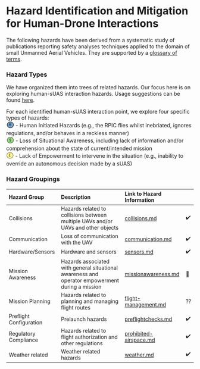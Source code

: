 # Hazard Identification and Mitigation for Human-Drone Interactions

The following hazards have been derived from a systematic study of publications reporting safety analyses techniques applied to the domain of small Unmanned Aerial Vehicles. They are supported by a [glossary of terms](glossary.md).

### Hazard Types

We have organized them into trees of related hazards. Our focus here is on exploring human-sUAS interaction hazards. Usage suggestions can be found [here](usage.md).

For each identified human-sUAS interaction point, we explore four specific types of hazards: 
<br> <sub>[![](human-interaction-hazards/icons/h-icon.PNG)](#) </sub> -  Human Initiated Hazards (e.g., the RPIC flies whilst inebriated, ignores regulations, and/or behaves in a reckless manner)
<br> <sub> [![](human-interaction-hazards/icons/s-icon.PNG)](#) </sub> - Loss of Situational Awareness, including lack of information and/or comprehension about the state of current/intended mission 
<br> <sub> [![](human-interaction-hazards/icons/e-icon.PNG)](#) </sub> - Lack of Empowerment to intervene in the situation (e.g., inability to override an autonomous decision made by a sUAS)

### Hazard Groupings

| Hazard Group | Description |Link to Hazard Information ||
|:--|:--| :--|:--|
|Collisions| Hazards related to collisions between multiple UAVs and/or UAVs and other objects|[collisions.md](human-interaction-hazards/collisions.md)|:heavy_check_mark:|
|Communication| Loss of communication with the UAV |[communication.md](human-interaction-hazards/communication.md)|:heavy_check_mark:||
|Hardware/Sensors| Hardware and sensors |[sensors.md](human-interaction-hazards/sensors.md)|:heavy_check_mark:|
|Mission Awareness|Hazards associated with general situational awareness and operator empowerment during a mission| [missionawareness.md](human-interaction-hazards/missionawareness.md)|:construction:|
|Mission Planning| Hazards related to planning and managing flight routes |[flight-management.md](human-interaction-hazards/flight-management.md)|??|
|Preflight Configuration|Prelaunch hazards|[preflightchecks.md](human-interaction-hazards/preflightchecks.md)|:heavy_check_mark:|
|Regulatory Compliance| Hazards related to flight authorization and other regulations|[prohibited-airspace.md](human-interaction-hazards/prohibited-airspace.md)|:heavy_check_mark:|
|Weather related| Weather related hazards |[weather.md](human-interaction-hazards/weather.md)|:heavy_check_mark:||




